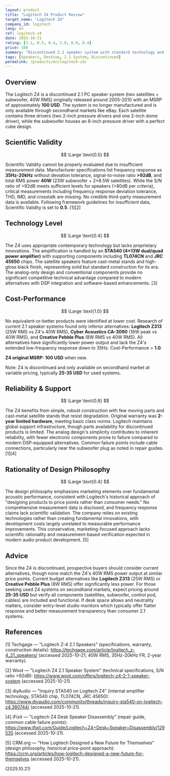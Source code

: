 ```yaml
---
layout: product
title: "Logitech Z4 Product Review"
target_name: "Logitech Z4"
company_id: logitech
lang: en
ref: logitech-z4
date: 2025-10-21
rating: [3.1, 0.5, 0.4, 1.0, 0.8, 0.4]
price: 100
summary: "Discontinued 2.1 speaker system with standard technology and limited measurement data; now available only on secondhand market"
tags: [Speakers, Desktop, 2.1 System, Discontinued]
permalink: /products/en/logitech-z4/
---
```


## Overview

The Logitech Z4 is a discontinued 2.1 PC speaker system (two satellites + subwoofer, 40W RMS) originally released around 2005-2010 with an MSRP of approximately **100 USD**. The system is no longer manufactured and is only available through secondhand markets like eBay. Each satellite contains three drivers (two 2-inch pressure drivers and one 2-inch dome driver), while the subwoofer houses an 8-inch pressure driver with a perfect cube design.

## Scientific Validity

$$ \Large \text{0.5} $$

Scientific Validity cannot be properly evaluated due to insufficient measurement data. Manufacturer specifications list frequency response as **35Hz-20kHz** without deviation tolerance, signal-to-noise ratio **>92dB**, and total RMS power **40W** (23W subwoofer + 2×8.5W satellites). While the S/N ratio of >92dB meets sufficient levels for speakers (>80dB per criteria), critical measurements including frequency response deviation tolerance, THD, IMD, and crosstalk are missing. No credible third-party measurement data is available. Following framework guidelines for insufficient data, Scientific Validity is set to **0.5**. [1][2]

## Technology Level

$$ \Large \text{0.4} $$

The Z4 uses appropriate contemporary technology but lacks proprietary innovations. The amplification is handled by an **STA540 (4×13W dual/quad power amplifier)** with supporting components including **TL074CN** and **JRC 45650** chips. The satellite speakers feature cast-metal stands and high-gloss black finish, representing solid but standard construction for its era. The analog-only design and conventional components provide no significant competitive technical advantage compared to modern alternatives with DSP integration and software-based enhancements. [3]

## Cost-Performance

$$ \Large \text{1.0} $$

No equivalent-or-better products were identified at lower cost. Research of current 2.1 speaker systems found only inferior alternatives: **Logitech Z313** (25W RMS vs Z4's 40W RMS), **Cyber Acoustics CA-3090** (18W peak vs 40W RMS), and **Creative Pebble Plus** (8W RMS vs 40W RMS). All alternatives have significantly lower power output and lack the Z4's extended low-frequency response down to 35Hz. Cost-Performance = **1.0**.

**Z4 original MSRP:** **100 USD** when new.

Note: Z4 is discontinued and only available on secondhand market at variable pricing, typically **25-35 USD** for used systems.

## Reliability & Support

$$ \Large \text{0.8} $$

The Z4 benefits from simple, robust construction with few moving parts and cast-metal satellite stands that resist degradation. Original warranty was **2-year limited hardware**, meeting basic class norms. Logitech maintains global support infrastructure, though parts availability for discontinued products is limited. The analog design's simplicity contributes to inherent reliability, with fewer electronic components prone to failure compared to modern DSP-equipped alternatives. Common failure points include cable connections, particularly near the subwoofer plug as noted in repair guides. [1][4]

## Rationality of Design Philosophy

$$ \Large \text{0.4} $$

The design philosophy emphasizes marketing elements over fundamental acoustic performance, consistent with Logitech's historical approach of "designing products to price points rather than consumer needs." No comprehensive measurement data is disclosed, and frequency response claims lack scientific validation. The company relies on existing technologies rather than creating fundamental innovations, with development costs largely unrelated to measurable performance improvements. This conservative, marketing-focused approach lacks scientific rationality and measurement-based verification expected in modern audio product development. [5]

## Advice

Since the Z4 is discontinued, prospective buyers should consider current alternatives, though none match the Z4's 40W RMS power output at similar price points. Current budget alternatives like **Logitech Z313** (25W RMS) or **Creative Pebble Plus** (8W RMS) offer significantly less power. For those seeking used Z4 systems on secondhand markets, expect pricing around **25-35 USD** but verify all components (satellites, subwoofer, control pod, cables) are included and functional. If desk space allows and neutrality matters, consider entry-level studio monitors which typically offer flatter response and better measurement transparency than consumer 2.1 systems.

## References

[1] Techgage — "Logitech Z-4 2.1 Speakers" (specifications, warranty, construction details): https://techgage.com/article/logitech_z-4_21_speakers/ (accessed 2025-10-21; 40W RMS, 35Hz-20kHz FR, 2-year warranty).

[2] Woot — "Logitech Z4 2.1 Speaker System" (technical specifications, S/N ratio >92dB): https://www.woot.com/offers/logitech-z4-2-1-speaker-system (accessed 2025-10-21).

[3] diyAudio — "Inquiry STA540 on Logitech Z4" (internal amplifier technology, STA540 chip, TL074CN, JRC 45650): https://www.diyaudio.com/community/threads/inquiry-sta540-on-logitech-z4.380744/ (accessed 2025-10-21).

[4] iFixit — "Logitech Z4 Desk Speaker Disassembly" (repair guide, common cable failure points): https://www.ifixit.com/Guide/Logitech+Z4+Desk+Speaker+Disassembly/129535 (accessed 2025-10-21).

[5] CRM.org — "How Logitech Designed a New Future for Themselves" (design philosophy, historical price-point approach): https://crm.org/articles/how-logitech-designed-a-new-future-for-themselves (accessed 2025-10-21).

(2025.10.21)